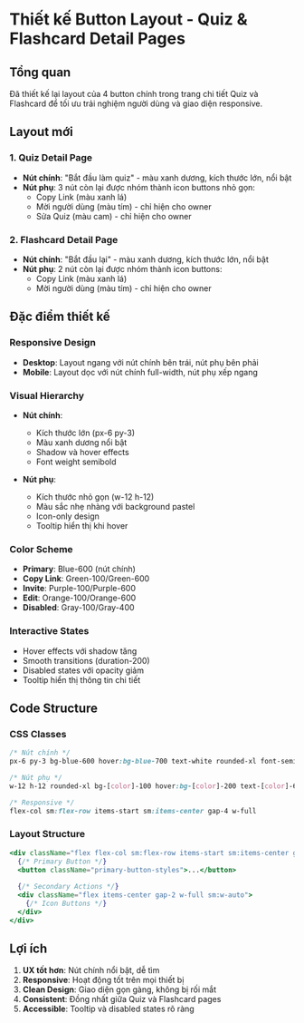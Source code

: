 # Thiết kế Button Layout - Quiz & Flashcard Detail Pages

## Tổng quan
Đã thiết kế lại layout của 4 button chính trong trang chi tiết Quiz và Flashcard để tối ưu trải nghiệm người dùng và giao diện responsive.

## Layout mới

### 1. Quiz Detail Page
- **Nút chính**: "Bắt đầu làm quiz" - màu xanh dương, kích thước lớn, nổi bật
- **Nút phụ**: 3 nút còn lại được nhóm thành icon buttons nhỏ gọn:
  - Copy Link (màu xanh lá)
  - Mời người dùng (màu tím) - chỉ hiện cho owner
  - Sửa Quiz (màu cam) - chỉ hiện cho owner

### 2. Flashcard Detail Page
- **Nút chính**: "Bắt đầu lại" - màu xanh dương, kích thước lớn, nổi bật
- **Nút phụ**: 2 nút còn lại được nhóm thành icon buttons:
  - Copy Link (màu xanh lá)
  - Mời người dùng (màu tím) - chỉ hiện cho owner

## Đặc điểm thiết kế

### Responsive Design
- **Desktop**: Layout ngang với nút chính bên trái, nút phụ bên phải
- **Mobile**: Layout dọc với nút chính full-width, nút phụ xếp ngang

### Visual Hierarchy
- **Nút chính**: 
  - Kích thước lớn (px-6 py-3)
  - Màu xanh dương nổi bật
  - Shadow và hover effects
  - Font weight semibold
  
- **Nút phụ**:
  - Kích thước nhỏ gọn (w-12 h-12)
  - Màu sắc nhẹ nhàng với background pastel
  - Icon-only design
  - Tooltip hiển thị khi hover

### Color Scheme
- **Primary**: Blue-600 (nút chính)
- **Copy Link**: Green-100/Green-600
- **Invite**: Purple-100/Purple-600
- **Edit**: Orange-100/Orange-600
- **Disabled**: Gray-100/Gray-400

### Interactive States
- Hover effects với shadow tăng
- Smooth transitions (duration-200)
- Disabled states với opacity giảm
- Tooltip hiển thị thông tin chi tiết

## Code Structure

### CSS Classes
```css
/* Nút chính */
px-6 py-3 bg-blue-600 hover:bg-blue-700 text-white rounded-xl font-semibold text-lg shadow-lg hover:shadow-xl

/* Nút phụ */
w-12 h-12 rounded-xl bg-[color]-100 hover:bg-[color]-200 text-[color]-600 hover:text-[color]-700 shadow-md hover:shadow-lg

/* Responsive */
flex-col sm:flex-row items-start sm:items-center gap-4 w-full
```

### Layout Structure
```jsx
<div className="flex flex-col sm:flex-row items-start sm:items-center gap-4 w-full">
  {/* Primary Button */}
  <button className="primary-button-styles">...</button>
  
  {/* Secondary Actions */}
  <div className="flex items-center gap-2 w-full sm:w-auto">
    {/* Icon Buttons */}
  </div>
</div>
```

## Lợi ích

1. **UX tốt hơn**: Nút chính nổi bật, dễ tìm
2. **Responsive**: Hoạt động tốt trên mọi thiết bị
3. **Clean Design**: Giao diện gọn gàng, không bị rối mắt
4. **Consistent**: Đồng nhất giữa Quiz và Flashcard pages
5. **Accessible**: Tooltip và disabled states rõ ràng
